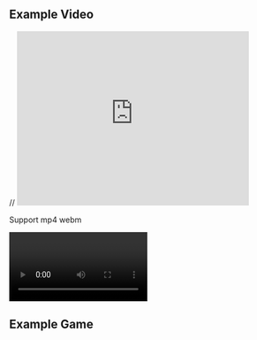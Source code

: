 ## Example Video

// <iframe width="420" height="315" src="https://amschel-de-r.github.io/insar2020/Video/Test.mov" frameborder="0" allowfullscreen></iframe>

Support mp4 webm

<video controls width="250">

    <source src="/Video/Test.webm"
            type="video/webm">

    <source src="/Video/Test.mp4"
            type="video/mp4">

    Sorry, your browser doesn't support embedded videos.
</video>

## Example Game
